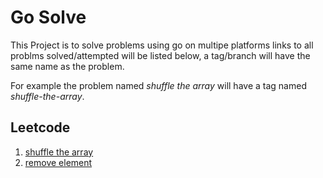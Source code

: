 # Go Solve

This Project is to solve problems using go on multipe platforms links to all problms solved/attempted will be listed below, a tag/branch will have the same name as the problem.

For example the problem named *shuffle the array* will have a tag named *shuffle-the-array*. 


## Leetcode
1. [shuffle the array](https://leetcode.com/problems/shuffle-the-array)
2. [remove element](https://leetcode.com/problems/remove-element/description)
